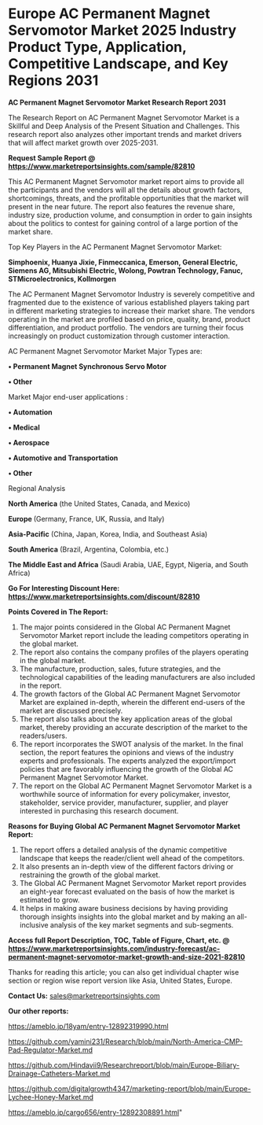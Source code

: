# Europe AC Permanent Magnet Servomotor Market 2025 Industry Product Type, Application, Competitive Landscape, and Key Regions 2031

<strong>AC Permanent Magnet Servomotor Market Research Report 2031</strong>

The Research Report on AC Permanent Magnet Servomotor Market is a Skillful and Deep Analysis of the Present Situation and Challenges. This research report also analyzes other important trends and market drivers that will affect market growth over 2025-2031.

<strong>Request Sample Report @ <a href=https://www.marketreportsinsights.com/sample/82810>https://www.marketreportsinsights.com/sample/82810</a></strong>

This AC Permanent Magnet Servomotor market report aims to provide all the participants and the vendors will all the details about growth factors, shortcomings, threats, and the profitable opportunities that the market will present in the near future. The report also features the revenue share, industry size, production volume, and consumption in order to gain insights about the politics to contest for gaining control of a large portion of the market share.

Top Key Players in the AC Permanent Magnet Servomotor Market:

<strong>Simphoenix, Huanya Jixie, Finmeccanica, Emerson, General Electric, Siemens AG, Mitsubishi Electric, Wolong, Powtran Technology, Fanuc, STMicroelectronics, Kollmorgen</strong>

The AC Permanent Magnet Servomotor Industry is severely competitive and fragmented due to the existence of various established players taking part in different marketing strategies to increase their market share. The vendors operating in the market are profiled based on price, quality, brand, product differentiation, and product portfolio. The vendors are turning their focus increasingly on product customization through customer interaction.

AC Permanent Magnet Servomotor Market Major Types are:

<strong>• Permanent Magnet Synchronous Servo Motor

• Other</strong>

Market Major end-user applications :

<strong>• Automation

• Medical

• Aerospace

• Automotive and Transportation

• Other</strong>

Regional Analysis

</u><strong><b>North America</b></strong> (the United States, Canada, and Mexico)

<strong><b>Europe </b></strong>(Germany, France, UK, Russia, and Italy)

<strong><b>Asia-Pacific</b></strong> (China, Japan, Korea, India, and Southeast Asia)

<strong><b>South America</b></strong> (Brazil, Argentina, Colombia, etc.)

<strong><b>The Middle East and Africa</b></strong> (Saudi Arabia, UAE, Egypt, Nigeria, and South Africa)

<strong>Go For Interesting Discount Here: <a href=https://www.marketreportsinsights.com/discount/82810>https://www.marketreportsinsights.com/discount/82810</a></strong>

<strong>Points Covered in The Report:</strong>
<ol>
  <li>The major points considered in the Global AC Permanent Magnet Servomotor Market report include the leading competitors operating in the global market.</li>
  <li>The report also contains the company profiles of the players operating in the global market.</li>
  <li>The manufacture, production, sales, future strategies, and the technological capabilities of the leading manufacturers are also included in the report.</li>
  <li>The growth factors of the Global AC Permanent Magnet Servomotor Market are explained in-depth, wherein the different end-users of the market are discussed precisely.</li>
  <li>The report also talks about the key application areas of the global market, thereby providing an accurate description of the market to the readers/users.</li>
  <li>The report incorporates the SWOT analysis of the market. In the final section, the report features the opinions and views of the industry experts and professionals. The experts analyzed the export/import policies that are favorably influencing the growth of the Global AC Permanent Magnet Servomotor Market.</li>
  <li>The report on the Global AC Permanent Magnet Servomotor Market is a worthwhile source of information for every policymaker, investor, stakeholder, service provider, manufacturer, supplier, and player interested in purchasing this research document.</li>
</ol>
<strong>Reasons for Buying Global AC Permanent Magnet Servomotor Market Report:</strong>

<ol>
  <li>The report offers a detailed analysis of the dynamic competitive landscape that keeps the reader/client well ahead of the competitors.</li>
  <li>It also presents an in-depth view of the different factors driving or restraining the growth of the global market.</li>
  <li>The Global AC Permanent Magnet Servomotor Market report provides an eight-year forecast evaluated on the basis of how the market is estimated to grow.</li>
  <li>It helps in making aware business decisions by having providing thorough insights insights into the global market and by making an all-inclusive analysis of the key market segments and sub-segments.</li>
</ol>
<strong>Access full Report Description, TOC, Table of Figure, Chart, etc. @ <a href=https://www.marketreportsinsights.com/industry-forecast/ac-permanent-magnet-servomotor-market-growth-and-size-2021-82810>https://www.marketreportsinsights.com/industry-forecast/ac-permanent-magnet-servomotor-market-growth-and-size-2021-82810</a></strong>


Thanks for reading this article; you can also get individual chapter wise section or region wise report version like Asia, United States, Europe.

<strong>Contact Us:</strong>
sales@marketreportsinsights.com

<strong>Our other reports:</strong>

<a href=https://ameblo.jp/18yam/entry-12892319990.html>https://ameblo.jp/18yam/entry-12892319990.html</a>

<a href=https://github.com/yamini231/Research/blob/main/North-America-CMP-Pad-Regulator-Market.md>https://github.com/yamini231/Research/blob/main/North-America-CMP-Pad-Regulator-Market.md</a>

<a href=https://github.com/Hindavii9/Researchreport/blob/main/Europe-Biliary-Drainage-Catheters-Market.md>https://github.com/Hindavii9/Researchreport/blob/main/Europe-Biliary-Drainage-Catheters-Market.md</a>

<a href=https://github.com/digitalgrowth4347/marketing-report/blob/main/Europe-Lychee-Honey-Market.md>https://github.com/digitalgrowth4347/marketing-report/blob/main/Europe-Lychee-Honey-Market.md</a>

<a href=https://ameblo.jp/cargo656/entry-12892308891.html>https://ameblo.jp/cargo656/entry-12892308891.html</a>"
